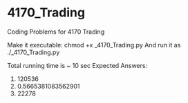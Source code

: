 # 4170_Trading
Coding Problems for 4170 Trading

Make it executable: chmod +x _4170_Trading.py
And run it as ./_4170_Trading.py

Total running time is ~ 10 sec
Expected Answers: 
1. 120536
2. 0.5665381083562901
3. 22278

